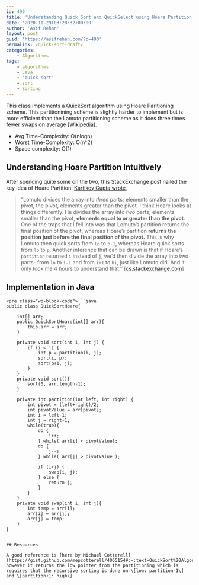 ```yaml
---
id: 490
title: 'Understanding Quick Sort and QuickSelect using Hoare Partition'
date: '2020-11-29T03:28:32+00:00'
author: 'Asif Rehan'
layout: post
guid: 'https://asifrehan.com/?p=490'
permalink: /quick-sort-draft/
categories:
    - Algorithms
tags:
    - algorithms
    - Java
    - 'quick sort'
    - sort
    - Sorting
---
```


This class implements a QuickSort algorithm using Hoare Paritioning scheme. This partitionining scheme is slightly harder to implement but is more efficient than the Lamuto partitioning scheme as it does three times fewer swaps on average \[[Wikipedia](https://en.wikipedia.org/wiki/Quicksort)\].

- Avg Time-Complexity: O(nlogn)
- Worst Time-Complexity: O(n^2)
- Space complexity: O(1)

## Understanding Hoare Partition Intuitively

After spending quite some on the two, this StackExchange post nailed the key idea of Hoare Partition. [Kartikey Gupta wrote](https://cs.stackexchange.com/questions/81045/how-does-hoares-quicksort-work-even-if-the-final-position-of-the-pivot-after-p),

> “Lomuto divides the array into *three* parts; elements smaller than the pivot, the pivot, elements greater than the pivot. I think Hoare looks at things differently. He divides the array into *two* parts; elements smaller than the pivot, **elements equal to or greater than the pivot**. One of the traps that I fell into was that Lomuto’s partition returns the final position of the pivot, whereas Hoare’s partition **returns the position just before the final position of the pivot.** This is why Lomuto then quick sorts from `lo` to `p-1`, whereas Hoare quick sorts from `lo` to `p`. Another inference that can be drawn is that if Hoare’s `partition` returned `i` instead of `j`, we’d then divide the array into two parts- from `lo` to `i-1` and from `i+1` to `hi`, just like Lomuto did. And it only took me 4 hours to understand that.” \[[cs.stackexchange.com](https://cs.stackexchange.com/questions/81045/how-does-hoares-quicksort-work-even-if-the-final-position-of-the-pivot-after-p)\]

## Implementation in Java 

```
<pre class="wp-block-code">```java
public class QuickSortHoare{

    int[] arr;
    public QuickSortHoare(int[] arr){
        this.arr = arr;
    }

    private void sort(int i, int j) {
		if (i < j) { 	
			int p = partition(i, j);
			sort(i, p);
			sort(p+1, j);
		}
	}
    private void sort(){
        sort(0, arr.length-1);
    }
    
    private int partition(int left, int right) {
        int pivot = (left+right)/2;
        int pivotValue = arr[pivot];
        int i = left-1;
        int j = right+1;
        while(true){
            do {
                i++;
            } while( arr[i] < pivotValue);
            do {
                j--;
            } while( arr[j] > pivotValue );

            if (i<j) {
                swap(i, j);
            } else {
                return j;
            }
        }
    }
    private void swap(int i, int j){
        int temp = arr[i];
        arr[i] = arr[j];
        arr[j] = temp;
    }
}
```
```

## Resources

A good reference is [here by Michael Cotterell](https://gist.github.com/mepcotterell/4065154#:~:text=QuickSort%20Algorithm&text=Determine%20the%20midpoint%20of%20your,%2C%20lo%2C%20hi)%20).) however it returns the low pointer from the partitioning which is requires that the recursive sorting is done on \[low: partition-1\] and \[partition+1: high\]